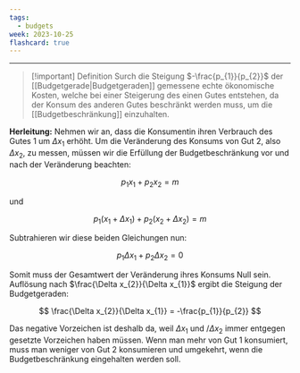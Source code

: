 ```yaml
---
tags:
  - budgets
week: 2023-10-25
flashcard: true
---
```

***

> [!important] Definition
> Surch die Steigung $-\frac{p_{1}}{p_{2}}$ der [[Budgetgerade|Budgetgeraden]] gemessene echte ökonomische Kosten, welche bei einer Steigerung des einen Gutes entstehen, da der Konsum des anderen Gutes beschränkt werden muss, um die [[Budgetbeschränkung]] einzuhalten.

**Herleitung:**
Nehmen wir an, dass die Konsumentin ihren Verbrauch des Gutes 1 um $\Delta x_{1}$ erhöht. Um die Veränderung des Konsums von Gut 2, also $\Delta x_{2}$, zu messen, müssen wir die Erfüllung der Budgetbeschränkung vor und nach der Veränderung beachten:

$$
p_{1}x_{1} + p_{2}x_{2} = m
$$

und

$$
p_{1}(x_{1} + \Delta x_{1}) + p_{2}(x_{2} + \Delta x_{2}) = m
$$

Subtrahieren wir diese beiden Gleichungen nun:

$$
p_{1} \Delta x_{1} + p_{2} \Delta x_{2} = 0
$$

Somit muss der Gesamtwert der Veränderung ihres Konsums Null sein.
Auflösung nach $\frac{\Delta x_{2}}{\Delta x_{1}}$ ergibt die Steigung der Budgetgeraden:

$$
\frac{\Delta x_{2}}{\Delta x_{1}} = -\frac{p_{1}}{p_{2}}
$$

Das negative Vorzeichen ist deshalb da, weil $\Delta x_{1}$ und $/\Delta x_{2}$ immer entgegen gesetzte Vorzeichen haben müssen. Wenn man mehr von Gut 1 konsumiert, muss man weniger von Gut 2 konsumieren und umgekehrt, wenn die Budgetbeschränkung eingehalten werden soll.

